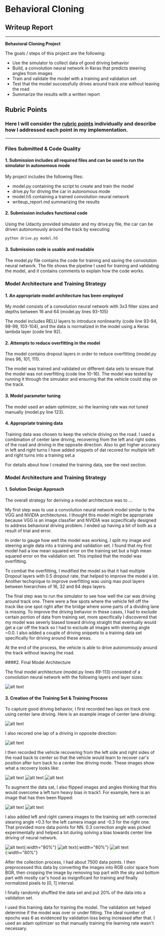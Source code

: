 # **Behavioral Cloning** 

## Writeup Report

---

**Behavioral Cloning Project**

The goals / steps of this project are the following:
* Use the simulator to collect data of good driving behavior
* Build, a convolution neural network in Keras that predicts steering angles from images
* Train and validate the model with a training and validation set
* Test that the model successfully drives around track one without leaving the road
* Summarize the results with a written report


[//]: # (Image References)

[image1]: ./examples/visualize_nn.png "Model Visualization"
[image2]: ./examples/center.jpg "Center lane driving"
[image3]: ./examples/center_acw.jpg "Center lane driving in the opposite direction"
[image4]: ./examples/from_left_to_right_1.jpg "Recovery Image"
[image5]: ./examples/from_left_to_right_2.jpg "Recovery Image"
[image6]: ./examples/from_left_to_right_3.jpg "Recovery Image"
[image7]: ./examples/center_image.jpg "Normal Image"
[image8]: ./examples/center_image_flipped.jpg "Flipped Image"
[image9]: ./examples/left.jpg "Left Image"
[image10]: ./examples/center.jpg "Center Image"
[image11]: ./examples/right.jpg "Right Image"

## Rubric Points
### Here I will consider the [rubric points](https://review.udacity.com/#!/rubrics/432/view) individually and describe how I addressed each point in my implementation.  

---
### Files Submitted & Code Quality

#### 1. Submission includes all required files and can be used to run the simulator in autonomous mode

My project includes the following files:
* model.py containing the script to create and train the model
* drive.py for driving the car in autonomous mode
* model.h5 containing a trained convolution neural network 
* writeup_report.md  summarizing the results

#### 2. Submission includes functional code
Using the Udacity provided simulator and my drive.py file, the car can be driven autonomously around the track by executing 
```sh
python drive.py model.h5
```

#### 3. Submission code is usable and readable

The model.py file contains the code for training and saving the convolution neural network. The file shows the pipeline I used for training and validating the model, and it contains comments to explain how the code works.

### Model Architecture and Training Strategy

#### 1. An appropriate model architecture has been employed

My model consists of a convolution neural network with 3x3 filter sizes and depths between 16 and 64 (model.py lines 93-105) 

The model includes RELU layers to introduce nonlinearity (code line 93-94, 98-99, 103-104), and the data is normalized in the model using a Keras lambda layer (code line 92). 

#### 2. Attempts to reduce overfitting in the model

The model contains dropout layers in order to reduce overfitting (model.py lines 96, 101, 111). 

The model was trained and validated on different data sets to ensure that the model was not overfitting (code line 10-16). The model was tested by running it through the simulator and ensuring that the vehicle could stay on the track.

#### 3. Model parameter tuning

The model used an adam optimizer, so the learning rate was not tuned manually (model.py line 123).

#### 4. Appropriate training data

Training data was chosen to keep the vehicle driving on the road. I used a combination of center lane driving, recovering from the left and right sides of the road and driving in the opposite direction. Also to get higher accuracy in left and right turns I have added snippets of dat recored for multiple left and right turns into a training set.a 

For details about how I created the training data, see the next section. 

### Model Architecture and Training Strategy

#### 1. Solution Design Approach

The overall strategy for deriving a model architecture was to ...

My first step was to use a convolution neural network model similar to the VGG and NVIDIA architectures. I thought this model might be appropriate because VGG is an image classfier and NVIDIA was scpecifically designed to address behavioral driving problem. I ended up having a bit of both as a result of trial and error.

In order to gauge how well the model was working, I split my image and steering angle data into a training and validation set. I found that my first model had a low mean squared error on the training set but a high mean squared error on the validation set. This implied that the model was overfitting. 

To combat the overfitting, I modified the model so that it had multiple Dropout layers with 0.5 dropout rate, that helped to improve the model a lot. Another techqnique to improve overfitting was using max pool layers between hierarchies of 16, 32 and 64 deps layers.


The final step was to run the simulator to see how well the car was driving around track one. There were a few spots where the vehicle fell off the track like one spot right after the bridge where some parts of a dividing lane is missing. To improve the driving behavior in these cases, I had to exclude certain portion of data from training set,  more specifically I discovered that my model was severly biased toward driving straight that eventually would get a car off the track  so I had to exclude all images with steering angle ~0.0. I also added a couple of driving snippets to a training data set specifically for driving around these areas.

At the end of the process, the vehicle is able to drive autonomously around the track without leaving the road.

####2. Final Model Architecture

The final model architecture (model.py lines 89-113) consisted of a convolution neural network with the following layers and layer sizes:

![alt text][image1]

#### 3. Creation of the Training Set & Training Process

To capture good driving behavior, I first recorded two laps on track one using center lane driving. Here is an example image of center lane driving:

![alt text][image2]

I also recored one lap of a driving in opposite direction:

![alt text][image3]

I then recorded the vehicle recovering from the left side and right sides of the road back to center so that the vehicle would learn to recover car's position after turn back to a center line driving mode. These images show what a recovery looks like:

![alt text][image4]
![alt text][image5]
![alt text][image6]

To augment the data sat, I also flipped images and angles thinking that this would overcome a left turn heavy bias in track1. For example, here is an image that has then been flipped:

![alt text][image7]
![alt text][image8]

I also added left and right camera images to the training set with corrected stearing angle +0.3 for the left camera image and -0.3 for the right one. That provided more data points for NN. 0.3 correction angle was picked experimentally and helped a lot during solving a  bias towards center line driving of neural network.

![alt text][image9]{:width="80%"}
![alt text][image10]{:width="80%"}
![alt text][image11]{:width="80%"}


After the collection process, I had about 7500 data points. I then preprocessed this data by converting the images into RGB color space from BGR, then cropping the image by removing top part with the sky and bottom part with mostly car's hood as insignificant for training and finally normalized pixels to [0, 1] interval. 


I finally randomly shuffled the data set and put 20% of the data into a validation set. 

I used this training data for training the model. The validation set helped determine if the model was over or under fitting. The ideal number of epochs was 6 as evidenced by validation loss being increased after that. I used an adam optimizer so that manually training the learning rate wasn't necessary.
